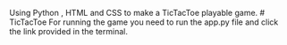 Using Python , HTML and CSS to make a TicTacToe playable game. # TicTacToe
For running the game you need to run the app.py file and click the link provided in the terminal.
